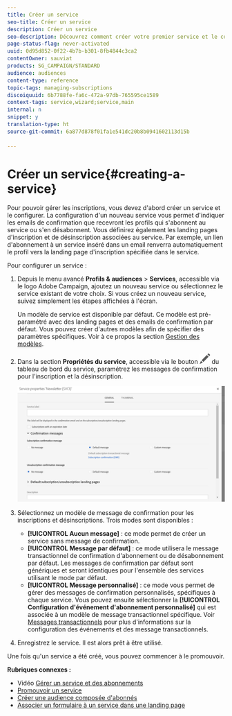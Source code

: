 ```yaml
---
title: Créer un service
seo-title: Créer un service
description: Créer un service
seo-description: Découvrez comment créer votre premier service et le configurer pour envoyer des emails de confirmation à vos abonnés.
page-status-flag: never-activated
uuid: 0d95d852-0f22-4b7b-b301-8fb4844c3ca2
contentOwner: sauviat
products: SG_CAMPAIGN/STANDARD
audience: audiences
content-type: reference
topic-tags: managing-subscriptions
discoiquuid: 6b7788fe-fa6c-472a-97db-765595ce1589
context-tags: service,wizard;service,main
internal: n
snippet: y
translation-type: ht
source-git-commit: 6a877d878f01fa1e541dc20b8b0941602113d15b

---
```



# Créer un service{#creating-a-service}

Pour pouvoir gérer les inscriptions, vous devez d'abord créer un service et le configurer. La configuration d'un nouveau service vous permet d'indiquer les emails de confirmation que recevront les profils qui s'abonnent au service ou s'en désabonnent. Vous définirez également les landing pages d'inscription et de désinscription associées au service. Par exemple, un lien d'abonnement à un service inséré dans un email renverra automatiquement le profil vers la landing page d'inscription spécifiée dans le service.

Pour configurer un service :

1. Depuis le menu avancé **Profils &amp; audiences** &gt; **Services**, accessible via le logo Adobe Campaign, ajoutez un nouveau service ou sélectionnez le service existant de votre choix. Si vous créez un nouveau service, suivez simplement les étapes affichées à l'écran.

   Un modèle de service est disponible par défaut. Ce modèle est pré-paramétré avec des landing pages et des emails de confirmation par défaut. Vous pouvez créer d'autres modèles afin de spécifier des paramètres spécifiques. Voir à ce propos la section [Gestion des modèles](../../start/using/about-templates.md).

1. Dans la section **Propriétés du service**, accessible via le bouton ![](assets/edit_darkgrey-24px.png) du tableau de bord du service, paramétrez les messages de confirmation pour l'inscription et la désinscription.

   ![](assets/lp_service_parameters.png)

1. Sélectionnez un modèle de message de confirmation pour les inscriptions et désinscriptions. Trois modes sont disponibles :

   * **[!UICONTROL Aucun message]** : ce mode permet de créer un service sans message de confirmation.
   * **[!UICONTROL Message par défaut]** : ce mode utilisera le message transactionnel de confirmation d'abonnement ou de désabonnement par défaut. Les messages de confirmation par défaut sont génériques et seront identiques pour l'ensemble des services utilisant le mode par défaut.
   * **[!UICONTROL Message personnalisé]** : ce mode vous permet de gérer des messages de confirmation personnalisés, spécifiques à chaque service. Vous pouvez ensuite sélectionner la **[!UICONTROL Configuration d'événement d'abonnement personnalisé]** qui est associée à un modèle de message transactionnel spécifique. Voir [Messages transactionnels](../../channels/using/about-transactional-messaging.md) pour plus d'informations sur la configuration des événements et des message transactionnels.

1. Enregistrez le service. Il est alors prêt à être utilisé.

Une fois qu'un service a été créé, vous pouvez commencer à le promouvoir.

**Rubriques connexes :**

* Vidéo [Gérer un service et des abonnements](https://helpx.adobe.com/fr/campaign/kt/acs/using/acs-services-and-subscriptions-feature-video-use.html)
* [Promouvoir un service](../../audiences/using/promoting-a-service.md)
* [Créer une audience composée d'abonnés](../../audiences/using/creating-audiences.md#creating-list-audiences)
* [Associer un formulaire à un service dans une landing page](../../channels/using/designing-a-landing-page.md#linking-a-form-to-a-service)

